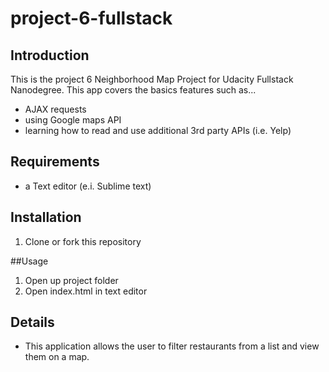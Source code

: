 # project-6-fullstack

## Introduction

This is the project 6 Neighborhood Map Project for Udacity Fullstack Nanodegree. This app covers the basics features such as...
- AJAX requests
- using Google maps API
- learning how to read and use additional 3rd party APIs (i.e. Yelp)


## Requirements

* a Text editor (e.i. Sublime text)


## Installation

1. Clone or fork this repository

##Usage

1. Open up project folder
2. Open index.html in text editor


## Details

* This application allows the user to filter restaurants from a list and view them on a map.
